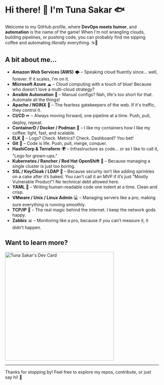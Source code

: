 # Hi there! 👋 I'm Tuna Sakar 🐟

Welcome to my GitHub profile, where **DevOps meets humor**, and **automation** is the name of the game! When I'm not wrangling clouds, building pipelines, or pushing code, you can probably find me sipping coffee and automating _literally_ everything. ☕🤖

## A bit about me...

- **Amazon Web Services (AWS)** 🌩 – Speaking cloud fluently since... well, forever. If it scales, I'm on it.
- **Microsoft Azure** ☁ – Cloud computing with a touch of blue! Because who doesn't love a multi-cloud strategy?
- **Ansible Automation** 🔧 – Manual configs? Nah, life's too short for that. Automate all the things!
- **Apache / NGINX** 🏰 – The fearless gatekeepers of the web. If it's traffic, they control it.
- **CI/CD** ⏩ – Always moving forward, one pipeline at a time. Push, pull, deploy, repeat.
- **ContainerD / Docker / Podman** 🐋 – I like my containers how I like my coffee: light, fast, and scalable.
- **ELK** 🦌 – Logs? Check. Metrics? Check. Dashboard? You bet!
- **Git** 💾 – Code is life. Push, pull, merge, conquer.
- **HashiCorp & Terraform** 🌍 – Infrastructure as code... or as I like to call it, "Lego for grown-ups."
- **Kubernetes / Rancher / Red Hat OpenShift** 🧱 – Because managing a single cluster is just too boring.
- **SSL / KeyCloak / LDAP** 🔐 – Because security isn’t like adding sprinkles on a cake after it’s baked. You can’t call it an MVP if it’s just "Mostly Vulnerable Product"! No technical debt allowed here.
- **YAML** 📜 – Writing human-readable code one indent at a time. Clean and crisp.
- **VMware / Unix / Linux Admin** 💻 – Managing servers like a pro, making sure everything is running smoothly.
- **TCP/IP** 📡 – The real magic behind the internet. I keep the network gods happy.
- **Zabbix** 📊 – Monitoring like a pro, because if you can’t measure it, it didn’t happen.

## Want to learn more?

<a href="https://app.daily.dev/tunasakar"><img src="https://api.daily.dev/devcards/v2/lEft7xC6Agc2SmV6Tbd4H.png?type=default&r=93f" width="356" alt="Tuna Sakar's Dev Card"/></a>

---

Thanks for stopping by! Feel free to explore my repos, contribute, or just say hi! 🎉
